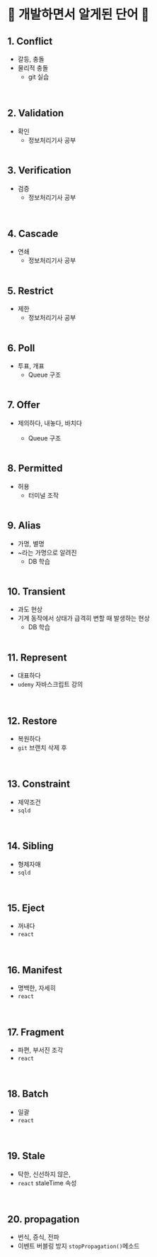 # 📝 개발하면서 알게된 단어 📝

## 1. Conflict

- 갈등, 충돌
- 물리적 충돌
  - git 실습

<br>


## 2. Validation

- 확인
  - 정보처리기사 공부
  <br>

## 3. Verification

- 검증
  - 정보처리기사 공부

<br>


## 4. Cascade

- 연쇄
  - 정보처리기사 공부
  <br>



## 5. Restrict

- 제한
  - 정보처리기사 공부
  <br>



## 6. Poll

- 투표, 개표
  - Queue 구조
  <br>



## 7. Offer

- 제의하다, 내놓다, 바치다

  - Queue 구조
  <br>
  

## 8. Permitted

- 허용
  - 터미널 조작
  <br>


## 9. Alias

- 가명, 별명
- ~라는 가명으로 알려진
  - DB 학습
  <br>


## 10. Transient

- 과도 현상
- 기계 동작에서 상태가 급격히 변할 때 발생하는 현상
  - DB 학습
  <br>


## 11. Represent

- 대표하다
- `udemy` 자바스크립트 강의
<br>

## 12. Restore

- 복원하다
- `git` 브랜치 삭제 후
<br>

## 13. Constraint

- 제약조건
- `sqld`
<br>

## 14. Sibling

- 형제자매
- `sqld`
<br>

## 15. Eject

- 꺼내다
- `react`
<br>

## 16. Manifest

- 명백한, 자세히
- `react`
<br>

## 17. Fragment

- 파편, 부서진 조각
- `react`
<br>

## 18. Batch

- 일괄
- `react`
<br>

## 19. Stale

- 탁한, 신선하지 않은, 
- `react` staleTime 속성
<br>

## 20. propagation

- 번식, 증식, 전파
- 이벤트 버블링 방지 `stopPropagation()`메소드
  <br>